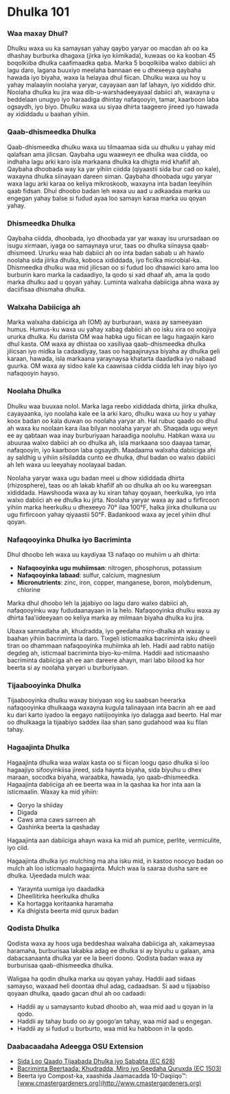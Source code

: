 # Dhulka 101

### Waa maxay Dhul?
Dhulku waxa uu ka samaysan yahay qaybo yaryar oo macdan ah oo ka dhashay burburka dhagaxa (jirka iyo kiimikada), kuwaas oo ka kooban 45 boqolkiiba dhulka caafimaadka qaba. Marka 5 boqolkiiba walxo dabiici ah lagu daro, lagana buuxiyo meelaha bannaan ee u dhexeeya qaybaha hawada iyo biyaha, waxa la helayaa dhul fiican. Dhulku waxa uu hoy u yahay malaayiin noolaha yaryar, cayayaan aan laf lahayn, iyo xididdo dhir. Noolaha dhulka ku jira waa dib-u-warshadeeyayaal dabiici ah, waxayna u beddelaan unugyo iyo haraadiga dhintay nafaqooyin, tamar, kaarboon laba ogsaydh, iyo biyo. Dhulku waxa uu siyaa dhirta taageero jireed iyo hawada ay xididdadu u baahan yihiin.

### Qaab-dhismeedka Dhulka
Qaab-dhismeedka dhulku waxa uu tilmaamaa sida uu dhulku u yahay mid qalafsan ama jilicsan. Qaybaha ugu waaweyn ee dhulka waa ciidda, oo indhaha lagu arki karo isla markaana dhulka ka dhigta mid khafiif ah. Qaybaha dhoobada way ka yar yihiin ciidda (qiyaastii sida bur cad oo kale), waxayna dhulka siinayaan dareen siman. Qaybaha dhoobada ugu yaryar waxa lagu arki karaa oo keliya mikroskoob, waxayna inta badan leeyihiin qaab fidsan. Dhul dhoobo badan leh waxa uu aad u adkaadaa marka uu engegan yahay balse si fudud ayaa loo samayn karaa marka uu qoyan yahay.

### Dhismeedka Dhulka
Qaybaha ciidda, dhoobada, iyo dhoobada yar yar waxay isu urursadaan oo isugu xirmaan, iyaga oo samaynaya urur, taas oo dhulka siinaysa qaab-dhismeed. Ururku waa hab dabiici ah oo inta badan sabab u ah hawlo noolaha sida jiirka dhulka, koboca xididdada, iyo ficilka microbial-ka. Dhismeedka dhulku waa mid jilicsan oo si fudud loo dhaawici karo ama loo burburin karo marka la cadaadiyo, la qodo si xad dhaaf ah, ama la qodo marka dhulku aad u qoyan yahay. Luminta walxaha dabiiciga ahna waxa ay daciifisaa dhismaha dhulka.

### Walxaha Dabiiciga ah
Marka walxaha dabiiciga ah (OM) ay burburaan, waxa ay sameeyaan humus. Humus-ku waxa uu yahay xabag dabiici ah oo isku xira oo xoojiya ururka dhulka. Ku darista OM waa habka ugu fiican ee lagu hagaajin karo dhul kasta. OM waxa ay dhistaa oo xasiliyaa qaab-dhismeedka dhulka jilicsan iyo midka la cadaadiyay, taas oo hagaajinaysa biyaha ay dhulka geli karaan, hawada, isla markaana yaraynaysa khatarta daadadka iyo nabaad guurka. OM waxa ay sidoo kale ka caawisaa ciidda ciidda leh inay biyo iyo nafaqooyin hayso.

### Noolaha Dhulka
Dhulku waa buuxaa nolol. Marka laga reebo xididdada dhirta, jiirka dhulka, cayayaanka, iyo noolaha kale ee la arki karo, dhulku waxa uu hoy u yahay koox badan oo kala duwan oo noolaha yaryar ah. Hal rubuc qaado oo dhul ah waxa ku noolaan kara ilaa bilyan noolaha yaryar ah. Shaqada ugu weyn ee ay qabtaan waa inay burburiyaan haraadiga nooluhu. Habkan waxa uu abuuraa walxo dabiici ah oo dhulka ah, isla markaana soo daayaa tamar, nafaqooyin, iyo kaarboon laba ogsaydh. Maadaama walxaha dabiiciga ahi ay saldhig u yihiin silsiladda cunto ee dhulka, dhul badan oo walxo dabiici ah leh waxa uu leeyahay noolayaal badan.

Noolaha yaryar waxa ugu badan meel u dhow xididdada dhirta (rhizosphere), taas oo ah lakab khafiif ah oo dhulka ah oo ku wareegsan xididdada. Hawshooda waxa ay ku xiran tahay qoyaan, heerkulka, iyo inta walxo dabiici ah ee dhulka ku jirta. Noolaha yaryar waxa ay aad u firfircoon yihiin marka heerkulku u dhexeeyo 70° ilaa 100°F, halka jiirka dhulkuna uu ugu firfircoon yahay qiyaastii 50°F. Badankood waxa ay jecel yihiin dhul qoyan.

### Nafaqooyinka Dhulka iyo Bacriminta
Dhul dhoobo leh waxa uu kaydiyaa 13 nafaqo oo muhiim u ah dhirta:

- **Nafaqooyinka ugu muhiimsan**: nitrogen, phosphorus, potassium
- **Nafaqooyinka labaad**: sulfur, calcium, magnesium
- **Micronutrients**: zinc, iron, copper, manganese, boron, molybdenum, chlorine

Marka dhul dhoobo leh la jajabiyo oo lagu daro walxo dabiici ah, nafaqooyinku way fududaanayaan in la helo. Nafaqooyinka dhulku waxa ay dhirta faa’iideeyaan oo keliya marka ay milmaan biyaha dhulka ku jira.

Ubaxa sannadlaha ah, khudradda, iyo geedaha miro-dhalka ah waxay u baahan yihiin bacriminta la daro. Tixgeli isticmaalka bacriminta isku dheeli tiran oo dhammaan nafaqooyinka muhiimka ah leh. Hadii aad rabto natiijo degdeg ah, isticmaal bacriminta biyo-ku-milma. Haddii aad isticmaasho bacriminta dabiiciga ah ee aan dareere ahayn, mari labo bilood ka hor beerta si ay noolaha yaryari u burburiyaan.

### Tijaabooyinka Dhulka
Tijaabooyinka dhulku waxay bixiyaan xog ku saabsan heerarka nafaqooyinka dhulkaaga waxayna kugula talinayaan inta bacrin ah ee aad ku dari karto iyadoo la eegayo natiijooyinka iyo dalagga aad beerto. Hal mar oo dhulkaaga la tijaabiyo saddex ilaa shan sano gudahood waa ku filan tahay.

### Hagaajinta Dhulka
Hagaajinta dhulka waa walax kasta oo si fiican loogu qaso dhulka si loo hagaajiyo sifooyinkiisa jireed, sida haynta biyaha, sida biyuhu u dhex maraan, socodka biyaha, waraabka, hawada, iyo qaab-dhismeedka. Hagaajinta dabiiciga ah ee beerta waa in la qashaa ka hor inta aan la isticmaalin. Waxay ka mid yihiin:

- Qoryo la shiiday
- Digada
- Caws ama caws sarreen ah
- Qashinka beerta la qashaday

Hagaajinta aan dabiiciga ahayn waxa ka mid ah pumice, perlite, vermiculite, iyo ciid.

Hagaajinta dhulka iyo mulching ma aha isku mid, in kastoo noocyo badan oo mulch ah loo isticmaalo hagaajinta. Mulch waa la saaraa dusha sare ee dhulka. Ujeedada mulch waa:

- Yaraynta uumiga iyo daadadka
- Dheellitirka heerkulka dhulka
- Ka hortagga koritaanka haramaha
- Ka dhigista beerta mid qurux badan

### Qodista Dhulka
Qodista waxa ay hoos uga beddeshaa walxaha dabiiciga ah, xakameysaa haramaha, burburisaa lakabka adag ee dhulka si ay biyuhu u galaan, ama dabacsanaanta dhulka yar ee la beeri doono. Qodista badan waxa ay burburisaa qaab-dhismeedka dhulka.

Waligaa ha qodin dhulka marka uu qoyan yahay. Haddii aad sidaas samayso, waxaad heli doontaa dhul adag, cadaadsan. Si aad u tijaabiso qoyaan dhulka, qaado gacan dhul ah oo cadaadi:

- Haddii ay u samaysanto kubad dhoobo ah, waa mid aad u qoyan in la qodo.
- Haddii ay tahay budo oo ay googo’an tahay, waa mid aad u engegan.
- Haddii ay si fudud u burburto, waa mid ku habboon in la qodo.

### Daabacaadaha Adeegga OSU Extension

- [Sida Loo Qaado Tijaabada Dhulka iyo Sababta (EC 628)](https://catalog.extension.oregonstate.edu/)
- [Bacriminta Beertaada: Khudradda, Miro iyo Geedaha Quruxda (EC 1503)](https://catalog.extension.oregonstate.edu/)
- Beerta iyo Compost-ka, xaashida Jaamacadda 10-Daqiiqo™: [www.cmastergardeners.org](http://www.cmastergardeners.org)
